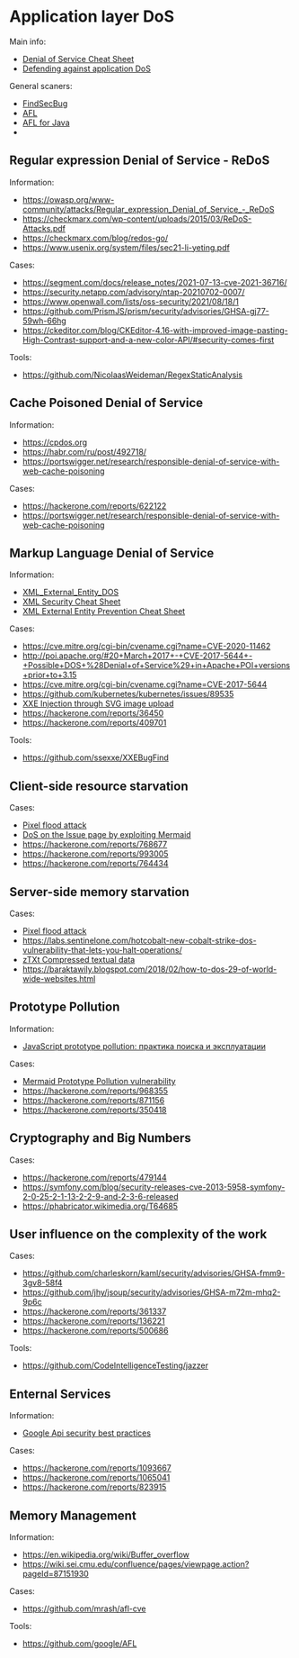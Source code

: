 # Application layer DoS
Main info:
* [Denial of Service Cheat Sheet](https://github.com/OWASP/CheatSheetSeries/blob/master/cheatsheets/Denial_of_Service_Cheat_Sheet.md)
* [Defending against application DoS](https://owasp.org/www-pdf-archive/Roberto_Suggi_Liverani_OWASPNZDAY2010-Defending_against_application_DoS.pdf)

General scaners:
* [FindSecBug](https://find-sec-bugs.github.io)
* [AFL](https://github.com/google/AFL)
* [AFL for Java](https://github.com/Barro/java-afl)
* 

## Regular expression Denial of Service - ReDoS
Information:
* https://owasp.org/www-community/attacks/Regular_expression_Denial_of_Service_-_ReDoS
* https://checkmarx.com/wp-content/uploads/2015/03/ReDoS-Attacks.pdf
* https://checkmarx.com/blog/redos-go/
* https://www.usenix.org/system/files/sec21-li-yeting.pdf

Cases:
* https://segment.com/docs/release_notes/2021-07-13-cve-2021-36716/
* https://security.netapp.com/advisory/ntap-20210702-0007/
* https://www.openwall.com/lists/oss-security/2021/08/18/1
* https://github.com/PrismJS/prism/security/advisories/GHSA-gj77-59wh-66hg
* https://ckeditor.com/blog/CKEditor-4.16-with-improved-image-pasting-High-Contrast-support-and-a-new-color-API/#security-comes-first

Tools:
* https://github.com/NicolaasWeideman/RegexStaticAnalysis

## Cache Poisoned Denial of Service
Information:
* https://cpdos.org
* https://habr.com/ru/post/492718/
* https://portswigger.net/research/responsible-denial-of-service-with-web-cache-poisoning

Cases:
* https://hackerone.com/reports/622122
* https://portswigger.net/research/responsible-denial-of-service-with-web-cache-poisoning

## Markup Language Denial of Service
Information:
* [XML_External_Entity_DOS](https://www.ws-attacks.org/index.php/XML_External_Entity_DOS)
* [XML Security Cheat Sheet](https://github.com/OWASP/CheatSheetSeries/blob/master/cheatsheets/XML_Security_Cheat_Sheet.md)
* [XML External Entity Prevention Cheat Sheet](https://github.com/OWASP/CheatSheetSeries/blob/master/cheatsheets/XML_External_Entity_Prevention_Cheat_Sheet.md)

Cases:
* https://cve.mitre.org/cgi-bin/cvename.cgi?name=CVE-2020-11462
* http://poi.apache.org/#20+March+2017+-+CVE-2017-5644+-+Possible+DOS+%28Denial+of+Service%29+in+Apache+POI+versions+prior+to+3.15
* https://cve.mitre.org/cgi-bin/cvename.cgi?name=CVE-2017-5644
* https://github.com/kubernetes/kubernetes/issues/89535
* [XXE Injection through SVG image upload](https://hackerone.com/reports/897244)
* https://hackerone.com/reports/36450
* https://hackerone.com/reports/409701

Tools:
* https://github.com/ssexxe/XXEBugFind

## Client-side resource starvation
Cases:
* [Pixel flood attack](https://hackerone.com/reports/126826)
* [DoS on the Issue page by exploiting Mermaid](https://hackerone.com/reports/470067)
* https://hackerone.com/reports/768677
* https://hackerone.com/reports/993005
* https://hackerone.com/reports/764434

## Server-side memory starvation
Cases:
* [Pixel flood attack](https://hackerone.com/reports/126826)
* https://labs.sentinelone.com/hotcobalt-new-cobalt-strike-dos-vulnerability-that-lets-you-halt-operations/
* [zTXt Compressed textual data](https://hackerone.com/reports/454)
* https://baraktawily.blogspot.com/2018/02/how-to-dos-29-of-world-wide-websites.html

## Prototype Pollution
Information:
* [JavaScript prototype pollution: практика поиска и эксплуатации](https://habr.com/ru/company/huawei/blog/547178/)

Cases:
* [Mermaid Prototype Pollution vulnerability](https://hackerone.com/reports/1106238)
* https://hackerone.com/reports/968355
* https://hackerone.com/reports/871156
* https://hackerone.com/reports/350418

## Cryptography and Big Numbers
Cases:
* https://hackerone.com/reports/479144
* https://symfony.com/blog/security-releases-cve-2013-5958-symfony-2-0-25-2-1-13-2-2-9-and-2-3-6-released
* https://phabricator.wikimedia.org/T64685

## User influence on the complexity of the work
Cases:
* https://github.com/charleskorn/kaml/security/advisories/GHSA-fmm9-3gv8-58f4
* https://github.com/jhy/jsoup/security/advisories/GHSA-m72m-mhq2-9p6c
* https://hackerone.com/reports/361337
* https://hackerone.com/reports/136221
* https://hackerone.com/reports/500686

Tools:
* https://github.com/CodeIntelligenceTesting/jazzer

## Enternal Services
Information:
* [Google Api security best practices](https://developers.google.com/maps/api-security-best-practices)

Cases:
* https://hackerone.com/reports/1093667
* https://hackerone.com/reports/1065041
* https://hackerone.com/reports/823915

## Memory Management
Information:
* https://en.wikipedia.org/wiki/Buffer_overflow
* https://wiki.sei.cmu.edu/confluence/pages/viewpage.action?pageId=87151930

Cases:
* https://github.com/mrash/afl-cve

Tools:
* https://github.com/google/AFL
